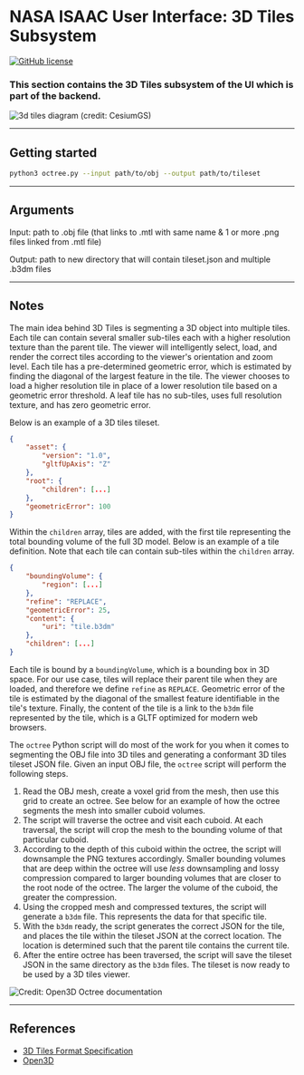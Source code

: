 # NASA ISAAC User Interface: 3D Tiles Subsystem

[![GitHub license](https://img.shields.io/github/license/nasa/isaac_user_interface)](https://github.com/nasa/isaac_user_interface/blob/master/LICENSE)

### This section contains the 3D Tiles subsystem of the UI which is part of the backend.

![3d tiles diagram (credit: CesiumGS)](https://raw.githubusercontent.com/CesiumGS/3d-tiles/main/specification/figures/tree.png)

---

## Getting started

```bash
python3 octree.py --input path/to/obj --output path/to/tileset
```

---

## Arguments

Input: path to .obj file (that links to .mtl with same name & 1 or more .png files linked from .mtl file)

Output: path to new directory that will contain tileset.json and multiple .b3dm files

---

## Notes

The main idea behind 3D Tiles is segmenting a 3D object into multiple tiles. Each tile can contain several smaller sub-tiles each with a higher resolution texture than the parent tile. The viewer will intelligently select, load, and render the correct tiles according to the viewer's orientation and zoom level. Each tile has a pre-determined geometric error, which is estimated by finding the diagonal of the largest feature in the tile. The viewer chooses to load a higher resolution tile in place of a lower resolution tile based on a geometric error threshold. A leaf tile has no sub-tiles, uses full resolution texture, and has zero geometric error.

Below is an example of a 3D tiles tileset.

```json
{
    "asset": {
        "version": "1.0",
        "gltfUpAxis": "Z"
    },
    "root": {
        "children": [...]
    },
    "geometricError": 100
}
```

Within the `children` array, tiles are added, with the first tile representing the total bounding volume of the full 3D model. Below is an example of a tile definition. Note that each tile can contain sub-tiles within the `children` array.

```json
{
    "boundingVolume": {
        "region": [...]
    },
    "refine": "REPLACE",
    "geometricError": 25,
    "content": {
        "uri": "tile.b3dm"
    },
    "children": [...]
}
```

Each tile is bound by a `boundingVolume`, which is a bounding box in 3D space. For our use case, tiles will replace their parent tile when they are loaded, and therefore we define `refine` as `REPLACE`. Geometric error of the tile is estimated by the diagonal of the smallest feature identifiable in the tile's texture. Finally, the content of the tile is a link to the `b3dm` file represented by the tile, which is a GLTF optimized for modern web browsers.

The `octree` Python script will do most of the work for you when it comes to segmenting the OBJ file into 3D tiles and generating a conformant 3D tiles tileset JSON file. Given an input OBJ file, the `octree` script will perform the following steps.

1. Read the OBJ mesh, create a voxel grid from the mesh, then use this grid to create an octree. See below for an example of how the octree segments the mesh into smaller cuboid volumes.
2. The script will traverse the octree and visit each cuboid. At each traversal, the script will crop the mesh to the bounding volume of that particular cuboid.
3. According to the depth of this cuboid within the octree, the script will downsample the PNG textures accordingly. Smaller bounding volumes that are deep within the octree will use *less* downsampling and lossy compression compared to larger bounding volumes that are closer to the root node of the octree. The larger the volume of the cuboid, the greater the compression.
4. Using the cropped mesh and compressed textures, the script will generate a `b3dm` file. This represents the data for that specific tile.
5. With the `b3dm` ready, the script generates the correct JSON for the tile, and places the tile within the tileset JSON at the correct location. The location is determined such that the parent tile contains the current tile.
6. After the entire octree has been traversed, the script will save the tileset JSON in the same directory as the `b3dm` files. The tileset is now ready to be used by a 3D tiles viewer.

![Credit: Open3D Octree documentation](http://www.open3d.org/docs/latest/_images/tutorial_geometry_octree_5_3.png)

---

## References

* [3D Tiles Format Specification](https://github.com/CesiumGS/3d-tiles/tree/main/specification)
* [Open3D](http://www.open3d.org/docs/release/)
